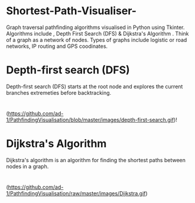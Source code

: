 # Shortest-Path-Visualiser-
Graph traversal pathfinding algorithms visualised in Python using Tkinter. Algorithms include , Depth First Search (DFS) & Dijkstra's Algorithm . Think of a graph as a network of nodes. Types of graphs include logistic or road networks, IP routing and GPS coodinates.

# Depth-first search (DFS)
Depth-first search (DFS) starts at the root node and explores the current branches extremeties before backtracking.
# 
(https://github.com/ad-1/PathfindingVisualisation/blob/master/images/depth-first-search.gif)!


# Dijkstra's Algorithm
Dijkstra's algorithm is an algorithm for finding the shortest paths between nodes in a graph.

#
(https://github.com/ad-1/PathfindingVisualisation/raw/master/images/Dijkstra.gif)

